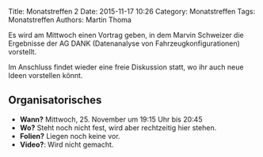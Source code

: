 Title: Monatstreffen 2
Date: 2015-11-17 10:26
Category: Monatstreffen
Tags: Monatstreffen
Authors: Martin Thoma

Es wird am Mittwoch einen Vortrag geben, in dem Marvin Schweizer die Ergebnisse
der AG DANK (Datenanalyse von Fahrzeugkonfigurationen) vorstellt.

Im Anschluss findet wieder eine freie Diskussion statt, wo ihr auch neue Ideen
vorstellen könnt.


## Organisatorisches

* **Wann?** Mittwoch, 25. November um 19:15 Uhr bis 20:45
* **Wo?** Steht noch nicht fest, wird aber rechtzeitig hier stehen.
* **Folien?** Liegen noch keine vor.
* **Video?**: Wird nicht gemacht.
